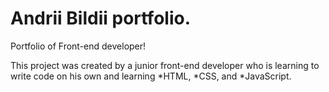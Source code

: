# Andrii Bildii portfolio.

Portfolio of Front-end developer!

This project was created by a junior front-end developer who is learning to write code on his own and learning *HTML, *CSS, and \*JavaScript.
